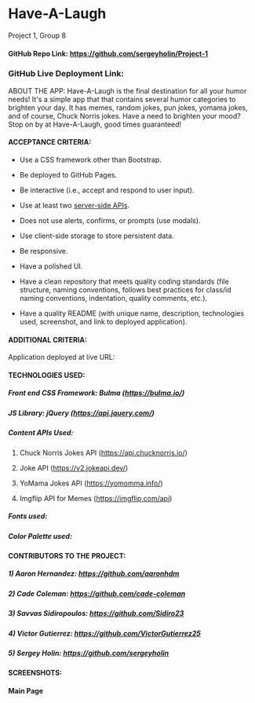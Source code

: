 # Have-A-Laugh
Project 1, Group 8

#### GitHub Repo Link: https://github.com/sergeyholin/Project-1

### GitHub Live Deployment Link: 

ABOUT THE APP: Have-A-Laugh is the final destination for all your humor needs! It's a simple app that that contains several humor categories to brighten your day. It has memes, random jokes, pun jokes, yomama jokes, and of course, Chuck Norris jokes. Have a need to brighten your mood? Stop on by at Have-A-Laugh, good times guaranteed!

#### ACCEPTANCE CRITERIA:

* Use a CSS framework other than Bootstrap.

* Be deployed to GitHub Pages.

* Be interactive (i.e., accept and respond to user input).

* Use at least two [server-side APIs](https://coding-boot-camp.github.io/full-stack/apis/api-resources).

* Does not use alerts, confirms, or prompts (use modals).

* Use client-side storage to store persistent data.

* Be responsive.

* Have a polished UI.

* Have a clean repository that meets quality coding standards (file structure, naming conventions, follows best practices for class/id naming conventions, indentation, quality comments, etc.).

* Have a quality README (with unique name, description, technologies used, screenshot, and link to deployed application).

#### ADDITIONAL CRITERIA:

Application deployed at live URL:

#### TECHNOLOGIES USED:

##### Front end CSS Framework: Bulma (https://bulma.io/)

##### JS Library: jQuery (https://api.jquery.com/)

##### Content APIs Used:

1)  Chuck Norris Jokes API (https://api.chucknorris.io/)

2) Joke API (https://v2.jokeapi.dev/)

3) YoMama Jokes API (https://yomomma.info/)

4) Imgflip API for Memes (https://imgflip.com/api)

##### Fonts used:

##### Color Palette used:

#### CONTRIBUTORS TO THE PROJECT:

##### 1) Aaron Hernandez: https://github.com/aaronhdm

##### 2) Cade Coleman: https://github.com/cade-coleman

##### 3) Savvas Sidiropoulos: https://github.com/Sidiro23

##### 4) Victor Gutierrez: https://github.com/VictorGutierrez25

##### 5) Sergey Holin: https://github.com/sergeyholin

#### SCREENSHOTS:

#### Main Page 
